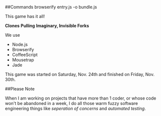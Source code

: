 ##Commands
browserify entry.js -o bundle.js

This game has it all!

**Clones**
**Pulling**
**Imaginary, Invisible Forks**

We use

* Node.js
* Browserify
* CoffeeScript
* Mousetrap
* Jade

This game was started on Saturday, Nov. 24th and finished on Friday, Nov. 30th.

##Please Note

When I am working on projects that have more than 1 coder, or whose code won't be abandoned in a week, I do all those warm fuzzy software engineering things like *seperation of concerns* and *automated testing*.